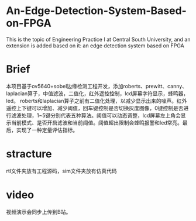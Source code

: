 # An-Edge-Detection-System-Based-on-FPGA
This is the topic of Engineering Practice I at Central South University, and an extension is added based on it: an edge detection system based on FPGA

# Brief
本项目基于ov5640+sobel边缘检测工程开发，添加roberts、prewitt、canny、laplacian算子，中值滤波，二值化，红外遥控控制，lcd屏幕字符显示，蜂鸣器，led。
roberts和laplacian算子之前有二值化处理，以减少显示出来的噪声。红外遥控上下键可以增加、减少阈值，回车键控制是否切换灰度图像，0键控制是否进行滤波处理，1~5键分别代表五种算法。阈值可以动态调整，lcd屏幕左上角会显示当前模式、是否开启滤波和当前阈值。阈值超出限制会蜂鸣报警和led常亮。最后，实现了一种定量评估指标。
# stracture
rtl文件夹放有工程源码，sim文件夹放有仿真代码
# video
视频演示会同步上传到B站。

